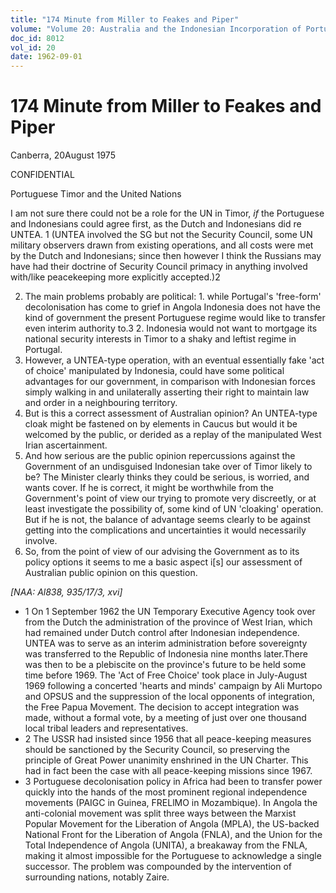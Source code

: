 ```yaml
---
title: "174 Minute from Miller to Feakes and Piper"
volume: "Volume 20: Australia and the Indonesian Incorporation of Portuguese Timor, 1974-1976"
doc_id: 8012
vol_id: 20
date: 1962-09-01
---
```


# 174 Minute from Miller to Feakes and Piper

Canberra, 20August 1975

CONFIDENTIAL

Portuguese Timor and the United Nations

I am not sure there could not be a role for the UN in Timor, _if_ the Portuguese and Indonesians could agree first, as the Dutch and Indonesians did re UNTEA. 1 (UNTEA involved the SG but not the Security Council, some UN military observers drawn from existing operations, and all costs were met by the Dutch and Indonesians; since then however I think the Russians may have had their doctrine of Security Council primacy in anything involved with/like peacekeeping more explicitly accepted.)2

  2. The main problems probably are political: 
    1. while Portugal's 'free-form' decolonisation has come to grief in Angola Indonesia does not have the kind of government the present Portuguese regime would like to transfer even interim authority to.3
    2. Indonesia would not want to mortgage its national security interests in Timor to a shaky and leftist regime in Portugal.
  3. However, a UNTEA-type operation, with an eventual essentially fake 'act of choice' manipulated by Indonesia, could have some political advantages for our government, in comparison with Indonesian forces simply walking in and unilaterally asserting their right to maintain law and order in a neighbouring territory.
  4. But is this a correct assessment of Australian opinion? An UNTEA-type cloak might be fastened on by elements in Caucus but would it be welcomed by the public, or derided as a replay of the manipulated West Irian ascertainment.
  5. And how serious are the public opinion repercussions against the Government of an undisguised Indonesian take over of Timor likely to be? The Minister clearly thinks they could be serious, is worried, and wants cover. If he is correct, it might be worthwhile from the Government's point of view our trying to promote very discreetly, or at least investigate the possibility of, some kind of UN 'cloaking' operation. But if he is not, the balance of advantage seems clearly to be against getting into the complications and uncertainties it would necessarily involve.
  6. So, from the point of view of our advising the Government as to its policy options it seems to me a basic aspect i[s] our assessment of Australian public opinion on this question.



_[NAA: Al838, 935/17/3, xvi]_

  * 1 On 1 September 1962 the UN Temporary Executive Agency took over from the Dutch the administration of the province of West Irian, which had remained under Dutch control after Indonesian independence. UNTEA was to serve as an interim administration before sovereignty was transferred to the Republic of Indonesia nine months later.There was then to be a plebiscite on the province's future to be held some time before 1969. The 'Act of Free Choice' took place in July-August 1969 following a concerted 'hearts and minds' campaign by Ali Murtopo and OPSUS and the suppression of the local opponents of integration, the Free Papua Movement. The decision to accept integration was made, without a formal vote, by a meeting of just over one thousand local tribal leaders and representatives.
  * 2  The USSR had insisted since 1956 that all peace-keeping measures should be sanctioned by the Security Council, so preserving the principle of Great Power unanimity enshrined in the UN Charter. This had in fact been the case with all peace-keeping missions since 1967.
  * 3 Portuguese decolonisation policy in Africa had been to transfer power quickly into the hands of the most prominent regional independence movements (PAIGC in Guinea, FRELlMO in Mozambique). In Angola the anti-colonial movement was split three ways between the Marxist Popular Movement for the Liberation of Angola (MPLA), the US-backed National Front for the Liberation of Angola (FNLA), and the Union for the Total Independence of Angola (UNITA), a breakaway from the FNLA, making it almost impossible for the Portuguese to acknowledge a single successor. The problem was compounded by the intervention of surrounding nations, notably Zaire.


